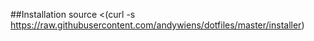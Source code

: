 ##Installation
    source <(curl -s https://raw.githubusercontent.com/andywiens/dotfiles/master/installer)
